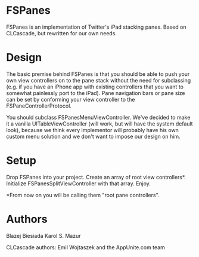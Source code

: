 FSPanes
=========

FSPanes is an implementation of Twitter's iPad stacking panes. Based on CLCascade, but rewritten for our own needs. 

Design
=========

The basic premise behind FSPanes is that you should be able to push your own view controllers on to the pane stack without the need for subclassing (e.g. if you have an iPhone app with existing controllers that you want to somewhat painlessly port to the iPad). Pane navigation bars or pane size can be set by conforming your view controller to the FSPaneControllerProtocol.

You should subclass FSPanesMenuViewController. We've decided to make it a vanilla UITableViewController (will work, but will have the system default look), because we think every implementor will probably have his own custom menu solution and we don't want to impose our design on him. 

Setup
======

Drop FSPanes into your project. Create an array of root view controllers*. Initialize FSPanesSplitViewController with that array. Enjoy. 

*From now on you will be calling them "root pane controllers".

Authors
=======

Blazej Biesiada
Karol S. Mazur

CLCascade authors:
Emil Wojtaszek and the AppUnite.com team
